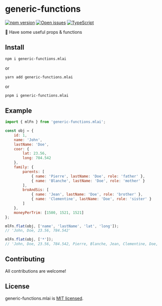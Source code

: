 # generic-functions

[![npm version][npm-badge]][npm-url] [![Open issues][issues-badge]][issues-url] [![TypeScript][typescript-badge]][typescript-url]

🚩 Have some useful props & functions

## Install

```bash
npm i generic-functions.mlai
```

or

```bash
yarn add generic-functions.mlai
```

or

```bash
pnpm i generic-functions.mlai
```

## Example

```js
import { mlFn } from 'generic-functions.mlai';

const obj = {
    id: 1,
    name: 'John',
    lastName: 'Doe',
    coor: {
        lat: 23.56,
        long: 784.542
    },
    family: {
        parents: [
            { name: 'Pierre', lastName: 'Doe', role: 'father' },
            { name: 'Blanche', lastName: 'Doe', role: 'mother' }
        ],
        broAndSis: [
            { name: 'Jean', lastName: 'Doe', role: 'brother' },
            { name: 'Clementine', lastName: 'Doe', role: 'sister' }
        ]
    },
    moneyPerTrim: [1500, 1521, 1521]
};

mlFn.flat(obj, ['name', 'lastName', 'lat', 'long']);
// 'John, Doe, 23.56, 784.542'

mlFn.flat(obj, ['*']);
// 'John, Doe, 23.56, 784.542, Pierre, Blanche, Jean, Clementine, Doe, 1500, 1521, 1521'
```

## Contributing

All contributions are welcome!

[npm-url]: https://www.npmjs.com/package/generic-functions.mlai
[npm-badge]: https://img.shields.io/node/v/generic-functions?style=for-the-badge
[size-badge]: https://badgen.net/bundlephobia/Mathieu-ai/generic-functions
[issues-badge]: https://img.shields.io/github/issues/Mathieu-ai/generic-functions?style=for-the-badge
[issues-url]: https://github.com/Mathieu-ai/generic-functions/issues
[typescript-badge]: https://img.shields.io/badge/Language-Typescript-blue?style=for-the-badge
[typescript-url]: https://github.com/microsoft/TypeScript

## License

generic-functions.mlai is [MIT licensed](LICENSE).
